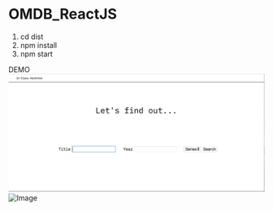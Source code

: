 # OMDB_ReactJS
1. cd dist
2. npm install
3. npm start

DEMO
![Image](https://github.com/jason118150/OMDB_ReactJS/blob/master/dist/demo/demo1.gif)
![Image](https://github.com/jason118150/OMDB_ReactJS/blob/master/dist/demo/demo2.gif)
